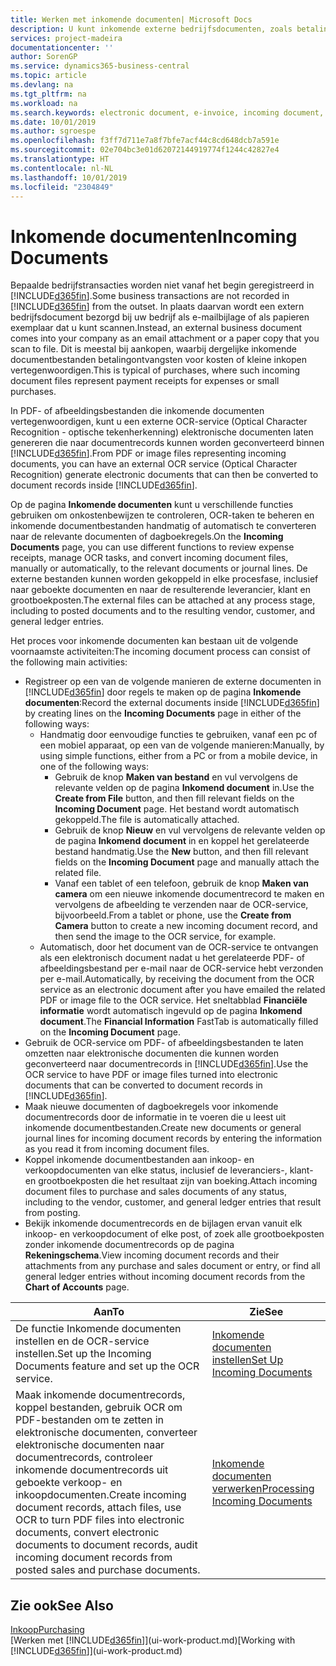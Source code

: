 ```yaml
---
title: Werken met inkomende documenten| Microsoft Docs
description: U kunt inkomende externe bedrijfsdocumenten, zoals betalingsontvangsten of PDF's beheren, OCR-taken beheren en elektronische bestanden naar documenten en records omzetten.
services: project-madeira
documentationcenter: ''
author: SorenGP
ms.service: dynamics365-business-central
ms.topic: article
ms.devlang: na
ms.tgt_pltfrm: na
ms.workload: na
ms.search.keywords: electronic document, e-invoice, incoming document, OCR, ecommerce, document exchange, import invoice
ms.date: 10/01/2019
ms.author: sgroespe
ms.openlocfilehash: f3ff7d711e7a8f7bfe7acf44c8cd648dcb7a591e
ms.sourcegitcommit: 02e704bc3e01d62072144919774f1244c42827e4
ms.translationtype: HT
ms.contentlocale: nl-NL
ms.lasthandoff: 10/01/2019
ms.locfileid: "2304849"
---
```

# <a name="incoming-documents"></a><span data-ttu-id="52e20-103">Inkomende documenten</span><span class="sxs-lookup"><span data-stu-id="52e20-103">Incoming Documents</span></span>
<span data-ttu-id="52e20-104">Bepaalde bedrijfstransacties worden niet vanaf het begin geregistreerd in [!INCLUDE[d365fin](includes/d365fin_md.md)].</span><span class="sxs-lookup"><span data-stu-id="52e20-104">Some business transactions are not recorded in [!INCLUDE[d365fin](includes/d365fin_md.md)] from the outset.</span></span> <span data-ttu-id="52e20-105">In plaats daarvan wordt een extern bedrijfsdocument bezorgd bij uw bedrijf als e-mailbijlage of als papieren exemplaar dat u kunt scannen.</span><span class="sxs-lookup"><span data-stu-id="52e20-105">Instead, an external business document comes into your company as an email attachment or a paper copy that you scan to file.</span></span> <span data-ttu-id="52e20-106">Dit is meestal bij aankopen, waarbij dergelijke inkomende documentbestanden betalingontvangsten voor kosten of kleine inkopen vertegenwoordigen.</span><span class="sxs-lookup"><span data-stu-id="52e20-106">This is typical of purchases, where such incoming document files represent payment receipts for expenses or small purchases.</span></span>

<span data-ttu-id="52e20-107">In PDF- of afbeeldingsbestanden die inkomende documenten vertegenwoordigen, kunt u een externe OCR-service (Optical Character Recognition - optische tekenherkenning) elektronische documenten laten genereren die naar documentrecords kunnen worden geconverteerd binnen [!INCLUDE[d365fin](includes/d365fin_md.md)].</span><span class="sxs-lookup"><span data-stu-id="52e20-107">From PDF or image files representing incoming documents, you can have an external OCR service (Optical Character Recognition) generate electronic documents that can then be converted to document records inside [!INCLUDE[d365fin](includes/d365fin_md.md)].</span></span>

<span data-ttu-id="52e20-108">Op de pagina **Inkomende documenten** kunt u verschillende functies gebruiken om onkostenbewijzen te controleren, OCR-taken te beheren en inkomende documentbestanden handmatig of automatisch te converteren naar de relevante documenten of dagboekregels.</span><span class="sxs-lookup"><span data-stu-id="52e20-108">On the **Incoming Documents** page, you can use different functions to review expense receipts, manage OCR tasks, and convert incoming document files, manually or automatically, to the relevant documents or journal lines.</span></span> <span data-ttu-id="52e20-109">De externe bestanden kunnen worden gekoppeld in elke procesfase, inclusief naar geboekte documenten en naar de resulterende leverancier, klant en grootboekposten.</span><span class="sxs-lookup"><span data-stu-id="52e20-109">The external files can be attached at any process stage, including to posted documents and to the resulting vendor, customer, and general ledger entries.</span></span>

<span data-ttu-id="52e20-110">Het proces voor inkomende documenten kan bestaan uit de volgende voornaamste activiteiten:</span><span class="sxs-lookup"><span data-stu-id="52e20-110">The incoming document process can consist of the following main activities:</span></span>

* <span data-ttu-id="52e20-111">Registreer op een van de volgende manieren de externe documenten in [!INCLUDE[d365fin](includes/d365fin_md.md)] door regels te maken op de pagina **Inkomende documenten**:</span><span class="sxs-lookup"><span data-stu-id="52e20-111">Record the external documents inside [!INCLUDE[d365fin](includes/d365fin_md.md)] by creating lines on the **Incoming Documents** page in either of the following ways:</span></span>
  * <span data-ttu-id="52e20-112">Handmatig door eenvoudige functies te gebruiken, vanaf een pc of een mobiel apparaat, op een van de volgende manieren:</span><span class="sxs-lookup"><span data-stu-id="52e20-112">Manually, by using simple functions, either from a PC or from a mobile device, in one of the following ways:</span></span>
    * <span data-ttu-id="52e20-113">Gebruik de knop **Maken van bestand** en vul vervolgens de relevante velden op de pagina **Inkomend document** in.</span><span class="sxs-lookup"><span data-stu-id="52e20-113">Use the **Create from File** button, and then fill relevant fields on the **Incoming Document** page.</span></span> <span data-ttu-id="52e20-114">Het bestand wordt automatisch gekoppeld.</span><span class="sxs-lookup"><span data-stu-id="52e20-114">The file is automatically attached.</span></span>  
    * <span data-ttu-id="52e20-115">Gebruik de knop **Nieuw** en vul vervolgens de relevante velden op de pagina **Inkomend document** in en koppel het gerelateerde bestand handmatig.</span><span class="sxs-lookup"><span data-stu-id="52e20-115">Use the **New** button, and then fill relevant fields on the **Incoming Document** page and manually attach the related file.</span></span>
    * <span data-ttu-id="52e20-116">Vanaf een tablet of een telefoon, gebruik de knop **Maken van camera** om een nieuwe inkomende documentrecord te maken en vervolgens de afbeelding te verzenden naar de OCR-service, bijvoorbeeld.</span><span class="sxs-lookup"><span data-stu-id="52e20-116">From a tablet or phone, use the **Create from Camera** button to create a new incoming document record, and then send the image to the OCR service, for example.</span></span>
  * <span data-ttu-id="52e20-117">Automatisch, door het document van de OCR-service te ontvangen als een elektronisch document nadat u het gerelateerde PDF- of afbeeldingsbestand per e-mail naar de OCR-service hebt verzonden per e-mail.</span><span class="sxs-lookup"><span data-stu-id="52e20-117">Automatically, by receiving the document from the OCR service as an electronic document after you have emailed the related PDF or image file to the OCR service.</span></span> <span data-ttu-id="52e20-118">Het sneltabblad **Financiële informatie** wordt automatisch ingevuld op de pagina **Inkomend document**.</span><span class="sxs-lookup"><span data-stu-id="52e20-118">The **Financial Information** FastTab is automatically filled on the **Incoming Document** page.</span></span>
* <span data-ttu-id="52e20-119">Gebruik de OCR-service om PDF- of afbeeldingsbestanden te laten omzetten naar elektronische documenten die kunnen worden geconverteerd naar documentrecords in [!INCLUDE[d365fin](includes/d365fin_md.md)].</span><span class="sxs-lookup"><span data-stu-id="52e20-119">Use the OCR service to have PDF or image files turned into electronic documents that can be converted to document records in [!INCLUDE[d365fin](includes/d365fin_md.md)].</span></span>
* <span data-ttu-id="52e20-120">Maak nieuwe documenten of dagboekregels voor inkomende documentrecords door de informatie in te voeren die u leest uit inkomende documentbestanden.</span><span class="sxs-lookup"><span data-stu-id="52e20-120">Create new documents or general journal lines for incoming document records by entering the information as you read it from incoming document files.</span></span>
* <span data-ttu-id="52e20-121">Koppel inkomende documentbestanden aan inkoop- en verkoopdocumenten van elke status, inclusief de leveranciers-, klant- en grootboekposten die het resultaat zijn van boeking.</span><span class="sxs-lookup"><span data-stu-id="52e20-121">Attach incoming document files to purchase and sales documents of any status, including to the vendor, customer, and general ledger entries that result from posting.</span></span>
* <span data-ttu-id="52e20-122">Bekijk inkomende documentrecords en de bijlagen ervan vanuit elk inkoop- en verkoopdocument of elke post, of zoek alle grootboekposten zonder inkomende documentrecords op de pagina **Rekeningschema**.</span><span class="sxs-lookup"><span data-stu-id="52e20-122">View incoming document records and their attachments from any purchase and sales document or entry, or find all general ledger entries without incoming document records from the **Chart of Accounts** page.</span></span>

| <span data-ttu-id="52e20-123">Aan</span><span class="sxs-lookup"><span data-stu-id="52e20-123">To</span></span> | <span data-ttu-id="52e20-124">Zie</span><span class="sxs-lookup"><span data-stu-id="52e20-124">See</span></span> |
| --- | --- |
| <span data-ttu-id="52e20-125">De functie Inkomende documenten instellen en de OCR-service instellen.</span><span class="sxs-lookup"><span data-stu-id="52e20-125">Set up the Incoming Documents feature and set up the OCR service.</span></span> |[<span data-ttu-id="52e20-126">Inkomende documenten instellen</span><span class="sxs-lookup"><span data-stu-id="52e20-126">Set Up Incoming Documents</span></span>](across-how-setup-income-documents.md) |
| <span data-ttu-id="52e20-127">Maak inkomende documentrecords, koppel bestanden, gebruik OCR om PDF-bestanden om te zetten in elektronische documenten, converteer elektronische documenten naar documentrecords, controleer inkomende documentrecords uit geboekte verkoop- en inkoopdocumenten.</span><span class="sxs-lookup"><span data-stu-id="52e20-127">Create incoming document records, attach files, use OCR to turn PDF files into electronic documents, convert electronic documents to document records, audit incoming document records from posted sales and purchase documents.</span></span> |[<span data-ttu-id="52e20-128">Inkomende documenten verwerken</span><span class="sxs-lookup"><span data-stu-id="52e20-128">Processing Incoming Documents</span></span>](across-process-income-documents.md) |

## <a name="see-also"></a><span data-ttu-id="52e20-129">Zie ook</span><span class="sxs-lookup"><span data-stu-id="52e20-129">See Also</span></span>
[<span data-ttu-id="52e20-130">Inkoop</span><span class="sxs-lookup"><span data-stu-id="52e20-130">Purchasing</span></span>](purchasing-manage-purchasing.md)  
<span data-ttu-id="52e20-131">[Werken met [!INCLUDE[d365fin](includes/d365fin_md.md)]](ui-work-product.md)</span><span class="sxs-lookup"><span data-stu-id="52e20-131">[Working with [!INCLUDE[d365fin](includes/d365fin_md.md)]](ui-work-product.md)</span></span>
